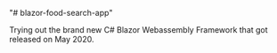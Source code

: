 "# blazor-food-search-app" 

Trying out the brand new C# Blazor Webassembly Framework that got released on May 2020.